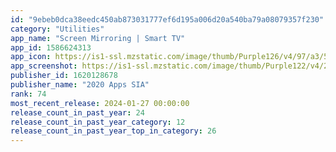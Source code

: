 ```yaml
---
id: "9ebeb0dca38eedc450ab873031777ef6d195a006d20a540ba79a08079357f230"
category: "Utilities"
app_name: "Screen Mirroring | Smart TV"
app_id: 1586624313
app_icon: https://is1-ssl.mzstatic.com/image/thumb/Purple126/v4/97/a3/57/97a35764-8cac-d53a-06a6-635959966f9d/AppIcon-0-0-1x_U007emarketing-0-5-0-85-220.png/1024x1024bb.png
app_screenshot: https://is1-ssl.mzstatic.com/image/thumb/Purple122/v4/27/72/25/27722539-b4fe-1c38-c2aa-a8f22069cbfe/60c5804f-85d9-4eab-bb77-4409a9fcdb56_1.png/1242x2688bb.png
publisher_id: 1620128678
publisher_name: "2020 Apps SIA"
rank: 74
most_recent_release: 2024-01-27 00:00:00
release_count_in_past_year: 24
release_count_in_past_year_category: 12
release_count_in_past_year_top_in_category: 26
---
```


